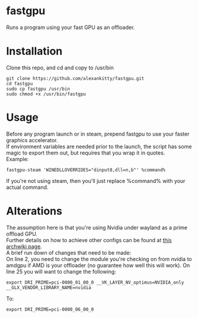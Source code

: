 # fastgpu
Runs a program using your fast GPU as an offloader.

# Installation
Clone this repo, and cd and copy to /usr/bin
```shell
git clone https://github.com/alexankitty/fastgpu.git
cd fastgpu
sudo cp fastgpu /usr/bin
sudo chmod +x /usr/bin/fastgpu
```

# Usage
Before any program launch or in steam, prepend fastgpu to use your faster graphics accelerator.  
If environment variables are needed prior to the launch, the script has some magic to export them out, but requires that you wrap it in quotes.  
Example:
```shell
fastgpu-steam 'WINEDLLOVERRIDES="dinput8,dll=n,b"' %command%
```
If you're not using steam, then you'll just replace %command% with your actual command.

# Alterations
The assumption here is that you're using Nvidia under wayland as a prime offload GPU.  
Further details on how to achieve other configs can be found at [this archwiki page](https://wiki.archlinux.org/title/PRIME).  
A brief run down of changes that need to be made:  
On line 2, you need to change the module you're checking on from nvidia to amdgpu if AMD is your offloader (no guarantee how well this will work).
On line 25 you will want to change the following:
```shell
export DRI_PRIME=pci-0000_01_00_0 __VK_LAYER_NV_optimus=NVIDIA_only __GLX_VENDOR_LIBRARY_NAME=nvidia
```
To:
```shell
export DRI_PRIME=pci-0000_06_00_0
```
